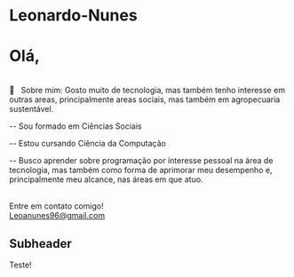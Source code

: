 # Leonardo-Nunes

# Olá,
 <br/> 💬  &nbsp; Sobre mim: Gosto muito de tecnologia, mas também tenho interesse em outras areas, principalmente areas sociais, mas também em agropecuaria sustentável.

<p> -- Sou formado em Ciências Sociais </p>
<p> -- Estou cursando Ciência da Computação </p>
<p>-- Busco aprender sobre programação por interesse pessoal na área de tecnologia, mas também como forma de aprimorar meu desempenho e, principalmente meu alcance, nas áreas em que atuo. </p>

<br/>Entre em contato comigo!
<br/> Leoanunes96@gmail.com


## Subheader
Teste!